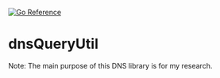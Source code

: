 [![Go Reference](https://pkg.go.dev/badge/github.com/pentaru/dnsQueryUtil.svg)](https://pkg.go.dev/github.com/pentaru/dnsQueryUtil)

# dnsQueryUtil

Note: The main purpose of this DNS library is for my research.
